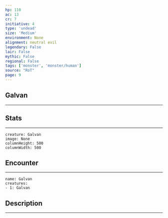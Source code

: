```yaml
---
hp: 110
ac: 13
cr: 7
initiative: 4
type: 'undead'    
size: 'Medium'
environment: None
alignment: neutral evil
legendary: False
lair: False
mythic: False
regional: False
tags: ['monster', 'monster/human']
source: "RoT"
page: 9
---
```


## Galvan
---



## Stats
---

```statblock
creature: Galvan
image: None
columnHeight: 500
columnWidth: 500
```

## Encounter
---

```encounter-table
name: Galvan
creatures:
- 1: Galvan
```

## Description
---




